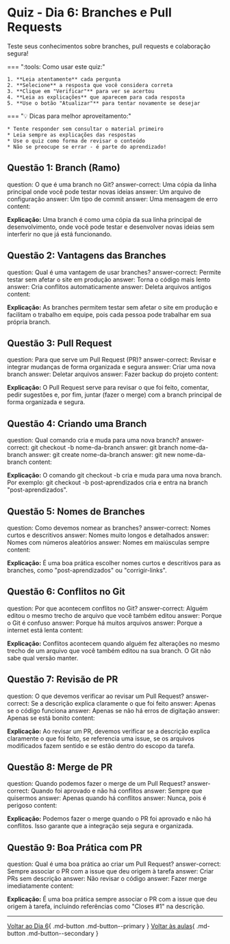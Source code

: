# Quiz - Dia 6: Branches e Pull Requests

Teste seus conhecimentos sobre branches, pull requests e colaboração segura!

<div class="grid" markdown>

=== ":tools: Como usar este quiz:"

    1. **Leia atentamente** cada pergunta
    2. **Selecione** a resposta que você considera correta
    3. **Clique em "Verificar"** para ver se acertou
    4. **Leia as explicações** que aparecem para cada resposta
    5. **Use o botão "Atualizar"** para tentar novamente se desejar
    
=== ":bulb: Dicas para melhor aproveitamento:"

    * Tente responder sem consultar o material primeiro
    * Leia sempre as explicações das respostas
    * Use o quiz como forma de revisar o conteúdo
    * Não se preocupe se errar - é parte do aprendizado!

</div>

## Questão 1: Branch (Ramo)

<?quiz?>
question: O que é uma branch no Git?
answer-correct: Uma cópia da linha principal onde você pode testar novas ideias
answer: Um arquivo de configuração
answer: Um tipo de commit
answer: Uma mensagem de erro
content:
<p><strong>Explicação:</strong> Uma branch é como uma cópia da sua linha principal de desenvolvimento, onde você pode testar e desenvolver novas ideias sem interferir no que já está funcionando.</p>
<?/quiz?>

## Questão 2: Vantagens das Branches

<?quiz?>
question: Qual é uma vantagem de usar branches?
answer-correct: Permite testar sem afetar o site em produção
answer: Torna o código mais lento
answer: Cria conflitos automaticamente
answer: Deleta arquivos antigos
content:
<p><strong>Explicação:</strong> As branches permitem testar sem afetar o site em produção e facilitam o trabalho em equipe, pois cada pessoa pode trabalhar em sua própria branch.</p>
<?/quiz?>

## Questão 3: Pull Request

<?quiz?>
question: Para que serve um Pull Request (PR)?
answer-correct: Revisar e integrar mudanças de forma organizada e segura
answer: Criar uma nova branch
answer: Deletar arquivos
answer: Fazer backup do projeto
content:
<p><strong>Explicação:</strong> O Pull Request serve para revisar o que foi feito, comentar, pedir sugestões e, por fim, juntar (fazer o merge) com a branch principal de forma organizada e segura.</p>
<?/quiz?>

## Questão 4: Criando uma Branch

<?quiz?>
question: Qual comando cria e muda para uma nova branch?
answer-correct: git checkout -b nome-da-branch
answer: git branch nome-da-branch
answer: git create nome-da-branch
answer: git new nome-da-branch
content:
<p><strong>Explicação:</strong> O comando git checkout -b cria e muda para uma nova branch. Por exemplo: git checkout -b post-aprendizados cria e entra na branch "post-aprendizados".</p>
<?/quiz?>

## Questão 5: Nomes de Branches

<?quiz?>
question: Como devemos nomear as branches?
answer-correct: Nomes curtos e descritivos
answer: Nomes muito longos e detalhados
answer: Nomes com números aleatórios
answer: Nomes em maiúsculas sempre
content:
<p><strong>Explicação:</strong> É uma boa prática escolher nomes curtos e descritivos para as branches, como "post-aprendizados" ou "corrigir-links".</p>
<?/quiz?>

## Questão 6: Conflitos no Git

<?quiz?>
question: Por que acontecem conflitos no Git?
answer-correct: Alguém editou o mesmo trecho de arquivo que você também editou
answer: Porque o Git é confuso
answer: Porque há muitos arquivos
answer: Porque a internet está lenta
content:
<p><strong>Explicação:</strong> Conflitos acontecem quando alguém fez alterações no mesmo trecho de um arquivo que você também editou na sua branch. O Git não sabe qual versão manter.</p>
<?/quiz?>

## Questão 7: Revisão de PR

<?quiz?>
question: O que devemos verificar ao revisar um Pull Request?
answer-correct: Se a descrição explica claramente o que foi feito
answer: Apenas se o código funciona
answer: Apenas se não há erros de digitação
answer: Apenas se está bonito
content:
<p><strong>Explicação:</strong> Ao revisar um PR, devemos verificar se a descrição explica claramente o que foi feito, se referencia uma issue, se os arquivos modificados fazem sentido e se estão dentro do escopo da tarefa.</p>
<?/quiz?>

## Questão 8: Merge de PR

<?quiz?>
question: Quando podemos fazer o merge de um Pull Request?
answer-correct: Quando foi aprovado e não há conflitos
answer: Sempre que quisermos
answer: Apenas quando há conflitos
answer: Nunca, pois é perigoso
content:
<p><strong>Explicação:</strong> Podemos fazer o merge quando o PR foi aprovado e não há conflitos. Isso garante que a integração seja segura e organizada.</p>
<?/quiz?>

## Questão 9: Boa Prática com PR

<?quiz?>
question: Qual é uma boa prática ao criar um Pull Request?
answer-correct: Sempre associar o PR com a issue que deu origem à tarefa
answer: Criar PRs sem descrição
answer: Não revisar o código
answer: Fazer merge imediatamente
content:
<p><strong>Explicação:</strong> É uma boa prática sempre associar o PR com a issue que deu origem à tarefa, incluindo referências como "Closes #1" na descrição.</p>
<?/quiz?>

---

[Voltar ao Dia 6](dia_06.md){ .md-button .md-button--primary }
[Voltar às aulas](../index.md){ .md-button .md-button--secondary } 